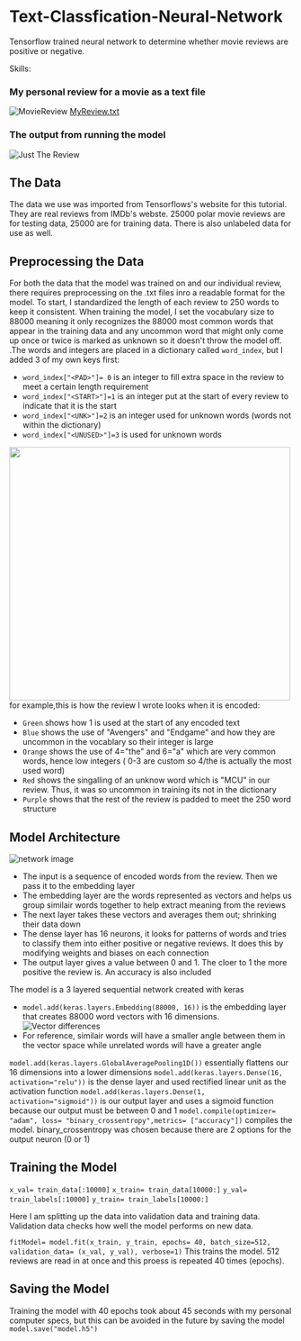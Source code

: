 # Text-Classfication-Neural-Network
Tensorflow trained neural network to determine whether movie reviews are positive or negative. 

Skills: 

### My personal review for a movie as a text file
![MovieReview](https://user-images.githubusercontent.com/106715980/178888250-c5028fde-603a-4589-846c-c9826f707fe7.png)
[MyReview.txt](https://github.com/Aiden-Robinson/Text-Classfication-Neural-Network/files/9108176/MyReview.txt)

### The output from running the model
![Just The Review](https://user-images.githubusercontent.com/106715980/178889667-b650683e-d186-4d8c-ab3c-9e514e6ce568.png)

## The Data
The data we use was imported from Tensorflows's website for this tutorial. They are real reviews from IMDb's webste. 25000 polar movie reviews are for testing data, 25000 are for training data. There is also unlabeled data for use as well.



## Preprocessing the Data
For both the data that the model was trained on and our individual review, there requires preprocessing on the .txt files inro a readable format for the model. To start, I standardized the length of each review to 250 words to keep it consistent. When training the model, I set the vocabulary size to 88000 meaning it only recognizes the 88000 most common words that appear in the training data and any uncommon word that might only come up once or twice is marked as unknown so it doesn't throw the model off. .The words and integers are placed in a dictionary called `word_index`, but I added 3 of my own keys first:
- `word_index["<PAD>"]= 0` is an integer to fill extra space in the review to meet a certain length requirement 
- `word_index["<START>"]=1` is an integer put at the start of every review to indicate that it is the start
- `word_index["<UNK>"]=2` is an integer used for unknown words (words not within the dictionary)
- `word_index["<UNUSED>"]=3` is used for unknown words


<img width= "500" height= "450" src= "https://user-images.githubusercontent.com/106715980/178895195-3f9081a1-9df7-4d1c-abc6-085c6fe58b00.png">
for example,this is how the review I wrote looks when it is encoded:


- `Green` shows how 1 is used at the start of any encoded text
- `Blue` shows the use of "Avengers" and "Endgame" and how they are uncommon in the vocablary so their integer is large
- `Orange` shows the use of 4="the" and 6="a" which are very common words, hence low integers ( 0-3 are custom so 4/the is actually the most used word)
- `Red` shows the singalling of an unknow word which is "MCU" in our review. Thus, it was so uncommon in training its not in the dictionary
- `Purple` shows that the rest of the review is padded to meet the 250 word structure

## Model Architecture
![network image](https://user-images.githubusercontent.com/106715980/179132027-0b3d2960-b66a-479f-a85e-9ba6e009e7a3.png)
- The input is a sequence of encoded words from the review. Then we pass it to the embedding layer
- The embedding layer are the words represented as vectors and helps us group similair words together to help extract meaning from the reviews
- The next layer takes these vectors and averages them out; shrinking their data down 
- The dense layer has 16 neurons, it looks for patterns of words and tries to classify them into either positive or negative reviews. It does this by modifying weights and biases on each connection
- The output layer gives a value between 0 and 1. The cloer to 1 the more positive the review is. An accuracy is also included

The model is a 3 layered sequential network created with keras
- `model.add(keras.layers.Embedding(88000, 16))` is the embedding layer that creates 88000 word vectors with 16 dimensions. 
![Vector differences](https://user-images.githubusercontent.com/106715980/179017708-61ec6d5f-1579-42a6-831f-5747df34fa0a.png)
- For reference, similair words will have a smaller angle between them in the vector space while unrelated words will have a greater angle

`model.add(keras.layers.GlobalAveragePooling1D())` essentially flattens our 16 dimensions into a lower dimensions
`model.add(keras.layers.Dense(16, activation="relu"))` is the dense layer and used rectified linear unit as the activation function
`model.add(keras.layers.Dense(1, activation="sigmoid"))` is our output layer and uses a sigmoid function because our output must be between 0 and 1
`model.compile(optimizer= "adam", loss= "binary_crossentropy",metrics= ["accuracy"])` compiles the model. binary_crossentropy was chosen because there are 2 options for the output neuron (0 or 1)

## Training the Model
 `x_val= train_data[:10000]`
`x_train= train_data[10000:]`
`y_val= train_labels[:10000]`
`y_train= train_labels[10000:]`

Here I am splitting up the data into validation data and training data. Validation data checks how well the model performs on new data.

`fitModel= model.fit(x_train, y_train, epochs= 40, batch_size=512, validation_data= (x_val, y_val), verbose=1)` This trains the model. 512 reviews are read in at once and this proess is repeated 40 times (epochs).
## Saving the Model
Training the model with 40 epochs took about 45 seconds with my personal computer specs, but this can be avoided in the future by saving the model
`model.save("model.h5")`
